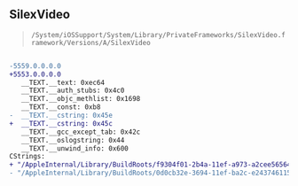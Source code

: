 ## SilexVideo

> `/System/iOSSupport/System/Library/PrivateFrameworks/SilexVideo.framework/Versions/A/SilexVideo`

```diff

-5559.0.0.0.0
+5553.0.0.0.0
   __TEXT.__text: 0xec64
   __TEXT.__auth_stubs: 0x4c0
   __TEXT.__objc_methlist: 0x1698
   __TEXT.__const: 0xb8
-  __TEXT.__cstring: 0x45e
+  __TEXT.__cstring: 0x45c
   __TEXT.__gcc_except_tab: 0x42c
   __TEXT.__oslogstring: 0x44
   __TEXT.__unwind_info: 0x600
CStrings:
+ "/AppleInternal/Library/BuildRoots/f9304f01-2b4a-11ef-a973-a2cee5656455/Library/Caches/com.apple.xbs/Sources/FeldsparServices/Modules/silex/SilexVideo/Playback/Layer/SVPlayerLayer.m"
- "/AppleInternal/Library/BuildRoots/0d0cb32e-3694-11ef-ba2c-e2437461156c/Library/Caches/com.apple.xbs/Sources/FeldsparServicesUI/Modules/silex/SilexVideo/Playback/Layer/SVPlayerLayer.m"

```
